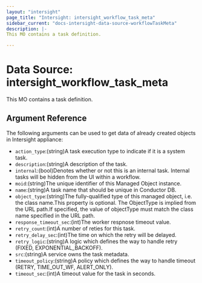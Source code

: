 ```yaml
---
layout: "intersight"
page_title: "Intersight: intersight_workflow_task_meta"
sidebar_current: "docs-intersight-data-source-workflowTaskMeta"
description: |-
This MO contains a task definition.

---
```


# Data Source: intersight_workflow_task_meta
This MO contains a task definition.

## Argument Reference
The following arguments can be used to get data of already created objects in Intersight appliance:
* `action_type`:(string)A task execution type to indicate if it is a system task.
* `description`:(string)A description of the task.
* `internal`:(bool)Denotes whether or not this is an internal task.  Internal tasks will be hidden from the UI within a workflow.
* `moid`:(string)The unique identifier of this Managed Object instance.
* `name`:(string)A task name that should be unique in Conductor DB.
* `object_type`:(string)The fully-qualified type of this managed object, i.e. the class name.This property is optional. The ObjectType is implied from the URL path.If specified, the value of objectType must match the class name specified in the URL path.
* `response_timeout_sec`:(int)The worker respnose timeout value.
* `retry_count`:(int)A number of reties for this task.
* `retry_delay_sec`:(int)The time on which the retry will be delayed.
* `retry_logic`:(string)A logic which defines the way to handle retry (FIXED, EXPONENTIAL_BACKOFF).
* `src`:(string)A service owns the task metadata.
* `timeout_policy`:(string)A policy which defines the way to handle timeout (RETRY, TIME_OUT_WF, ALERT_ONLY).
* `timeout_sec`:(int)A timeout value for the task in seconds.
